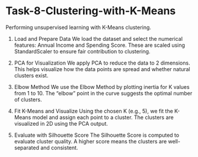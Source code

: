 # Task-8-Clustering-with-K-Means
Performing unsupervised learning with K-Means clustering.

1. Load and Prepare Data
We load the dataset and select the numerical features: Annual Income and Spending Score. These are scaled using StandardScaler to ensure fair contribution to clustering.

2. PCA for Visualization
We apply PCA to reduce the data to 2 dimensions. This helps visualize how the data points are spread and whether natural clusters exist.

3. Elbow Method
We use the Elbow Method by plotting inertia for K values from 1 to 10. The “elbow” point in the curve suggests the optimal number of clusters.

4. Fit K-Means and Visualize
Using the chosen K (e.g., 5), we fit the K-Means model and assign each point to a cluster. The clusters are visualized in 2D using the PCA output.

5. Evaluate with Silhouette Score
The Silhouette Score is computed to evaluate cluster quality. A higher score means the clusters are well-separated and consistent.
